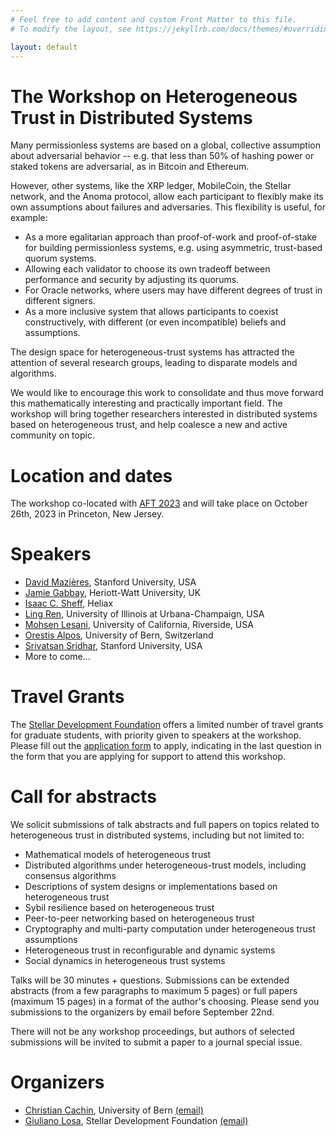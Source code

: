 ```yaml
---
# Feel free to add content and custom Front Matter to this file.
# To modify the layout, see https://jekyllrb.com/docs/themes/#overriding-theme-defaults

layout: default
---
```


# The Workshop on Heterogeneous Trust in Distributed Systems

Many permissionless systems are based on a global, collective assumption about
adversarial behavior -- e.g. that less than 50% of hashing power or staked
tokens are adversarial, as in Bitcoin and Ethereum.

However, other systems, like the XRP ledger, MobileCoin, the Stellar network,
and the Anoma protocol, allow each participant to flexibly make its own
assumptions about failures and adversaries. This flexibility is useful, for
example:

- As a more egalitarian approach than proof-of-work and proof-of-stake for
  building permissionless systems, e.g. using asymmetric, trust-based quorum
  systems.
- Allowing each validator to choose its own tradeoff between performance and
  security by adjusting its quorums.
- For Oracle networks, where users may have different degrees of trust in
  different signers.
- As a more inclusive system that allows participants to coexist
  constructively, with different (or even incompatible) beliefs and
  assumptions.

The design space for heterogeneous-trust systems has attracted the attention of
several research groups, leading to disparate models and algorithms.

We would like to encourage this work to consolidate and thus move forward this
mathematically interesting and practically important field.  The workshop will
bring together researchers interested in distributed systems based on
heterogeneous trust, and help coalesce a new and active community on topic.

# Location and dates

The workshop co-located with [AFT 2023](https://aftconf.github.io/aft23/index.html)
and will take place on October 26th, 2023 in Princeton, New Jersey.

# Speakers

- [David Mazières](https://www.scs.stanford.edu/~dm/), Stanford University, USA
- [Jamie Gabbay](https://gabbay.org.uk/), Heriott-Watt University, UK
- [Isaac C. Sheff](https://isaacsheff.com/), Heliax
- [Ling Ren](https://sites.google.com/view/renling), University of Illinois at Urbana-Champaign, USA
- [Mohsen Lesani](https://www.cs.ucr.edu/~lesani/), University of California, Riverside, USA
- [Orestis Alpos](https://crypto.unibe.ch/oa/), University of Bern, Switzerland
- [Srivatsan Sridhar](https://ssrivatsan97.github.io/), Stanford University, USA
- More to come...

# Travel Grants

The [Stellar Development Foundation](https://www.stellar.org) offers a limited
number of travel grants for graduate students, with priority given to speakers
at the workshop. Please fill out the [application
form](https://forms.gle/HbzyJpzS7mKsAHjq8) to apply, indicating in the last
question in the form that you are applying for support to attend this workshop.

# Call for abstracts

We solicit submissions of talk abstracts and full papers on topics related to heterogeneous
trust in distributed systems, including but not limited to:
- Mathematical models of heterogeneous trust
- Distributed algorithms under heterogeneous-trust models, including consensus
  algorithms
- Descriptions of system designs or implementations based on heterogeneous
  trust
- Sybil resilience based on heterogeneous trust
- Peer-to-peer networking based on heterogeneous trust
- Cryptography and multi-party computation under heterogeneous trust
  assumptions
- Heterogeneous trust in reconfigurable and dynamic systems
- Social dynamics in heterogeneous trust systems

Talks will be 30 minutes + questions. Submissions can be extended abstracts
(from a few paragraphs to maximum 5 pages) or full papers (maximum 15 pages) in
a format of the author's choosing. Please send you submissions to the
organizers by email before September 22nd.

There will not be any workshop proceedings, but authors of selected submissions
will be invited to submit a paper to a journal special issue.

# Organizers

* [Christian Cachin](https://crypto.unibe.ch/cc/), University of Bern [(email)](mailto:christian.cachin@unibe.ch)
* [Giuliano Losa](https://www.losa.fr/), Stellar Development Foundation [(email)](mailto:giuliano@stellar.org)
